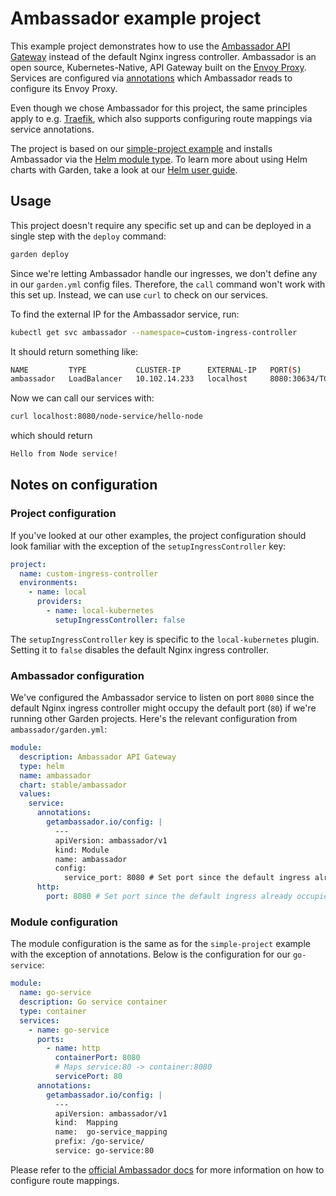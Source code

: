 # Ambassador example project

This example project demonstrates how to use the [Ambassador API Gateway](https://www.getambassador.io/) instead of the default Nginx ingress controller. Ambassador is an open source, Kubernetes-Native, API Gateway built on the [Envoy Proxy](https://www.envoyproxy.io/). Services are configured via [annotations](https://docs.garden.io/reference/module-types/container#module-services-annotations) which Ambassador reads to configure its Envoy Proxy.

Even though we chose Ambassador for this project, the same principles apply to e.g. [Traefik](https://traefik.io/), which also supports configuring route mappings via service annotations.

The project is based on our [simple-project example](https://github.com/garden-io/garden/tree/v0.9.0-docfix.2/examples/simple-project) and installs Ambassador via the [Helm module type](https://docs.garden.io/reference/module-types/helm). To learn more about using Helm charts with Garden, take a look at our [Helm user guide](https://docs.garden.io/using-garden/using-helm-charts).

## Usage

This project doesn't require any specific set up and can be deployed in a single step with the `deploy` command:

```sh
garden deploy
```

Since we're letting Ambassador handle our ingresses, we don't define any in our `garden.yml` config files. Therefore, the `call` command won't work with this set up. Instead, we can use `curl` to check on our services.

To find the external IP for the Ambassador service, run:

```sh
kubectl get svc ambassador --namespace=custom-ingress-controller
```

It should return something like:

```sh
NAME         TYPE           CLUSTER-IP      EXTERNAL-IP   PORT(S)                        AGE
ambassador   LoadBalancer   10.102.14.233   localhost     8080:30634/TCP,443:30614/TCP   120m
```

Now we can call our services with:


```sh
curl localhost:8080/node-service/hello-node
```

which should return

```sh
Hello from Node service!
```

## Notes on configuration

### Project configuration

If you've looked at our other examples, the project configuration should look familiar with the exception of the `setupIngressController` key:

```yaml
project:
  name: custom-ingress-controller
  environments:
    - name: local
      providers:
        - name: local-kubernetes
          setupIngressController: false
```

The `setupIngressController` key is specific to the `local-kubernetes` plugin. Setting it to `false` disables the default Nginx ingress controller.

### Ambassador configuration

We've configured the Ambassador service to listen on port `8080` since the default Nginx ingress controller might occupy the default port (`80`) if we're running other Garden projects. Here's the relevant configuration from `ambassador/garden.yml`:

```yaml
module:
  description: Ambassador API Gateway
  type: helm
  name: ambassador
  chart: stable/ambassador
  values:
    service:
      annotations:
        getambassador.io/config: |
          ---
          apiVersion: ambassador/v1
          kind: Module
          name: ambassador
          config:
            service_port: 8080 # Set port since the default ingress already occupies the default port
      http:
        port: 8080 # Set port since the default ingress already occupies the default port
```

### Module configuration

The module configuration is the same as for the `simple-project` example with the exception of annotations. Below is the configuration for our `go-service`:

```yaml
module:
  name: go-service
  description: Go service container
  type: container
  services:
    - name: go-service
      ports:
        - name: http
          containerPort: 8080
          # Maps service:80 -> container:8080
          servicePort: 80
      annotations:
        getambassador.io/config: |
          ---
          apiVersion: ambassador/v1
          kind:  Mapping
          name:  go-service_mapping
          prefix: /go-service/
          service: go-service:80
```

Please refer to the [official Ambassador docs](https://www.getambassador.io/reference/mappings/) for more information on how to configure route mappings.
